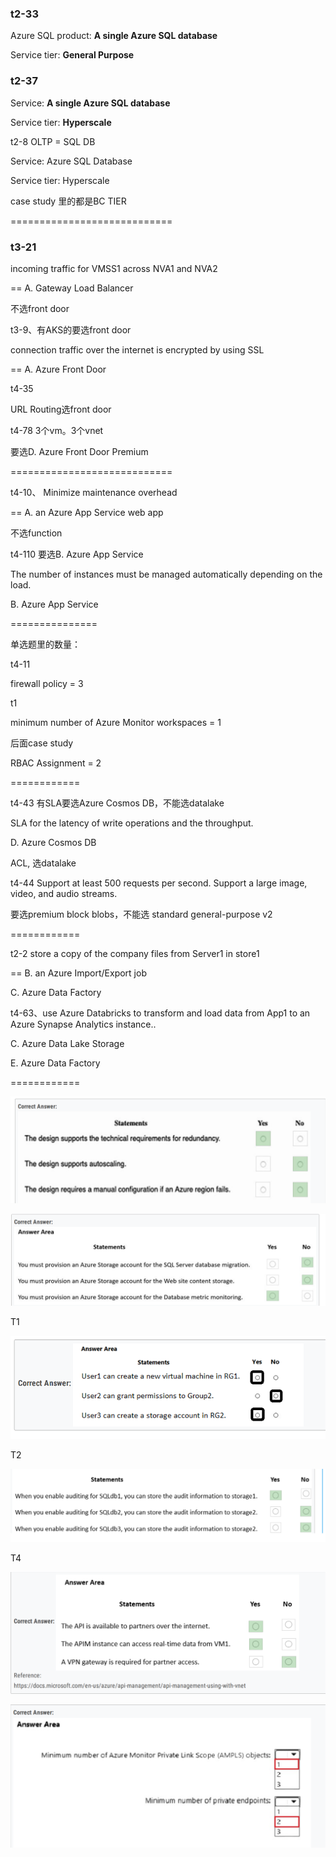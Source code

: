 ### t2-33

Azure SQL product: **A single Azure SQL database**

Service tier: **General Purpose**



### t2-37

Service: **A single Azure SQL database**

Service tier: **Hyperscale**



t2-8 OLTP = SQL DB

Service: Azure SQL Database

Service tier: Hyperscale



case study 里的都是BC TIER



============================



### t3-21

incoming traffic for VMSS1 across NVA1 and NVA2

== A. Gateway Load Balancer

不选front door



t3-9、有AKS的要选front door

connection traffic over the internet is encrypted by using SSL

== A. Azure Front Door



t4-35

URL Routing选front door



t4-78 3个vm。3个vnet

要选D. Azure Front Door Premium





============================



t4-10、 Minimize maintenance overhead

== A. an Azure App Service web app

不选function



t4-110 要选B. Azure App Service

The number of instances must be managed automatically depending on the load.

B. Azure App Service



===============

单选题里的数量：



t4-11

firewall policy = 3



t1

minimum number of Azure Monitor workspaces = 1



后面case study

RBAC Assignment = 2





============

t4-43 有SLA要选Azure Cosmos DB，不能选datalake

SLA for the latency of write operations and the throughput.

D. Azure Cosmos DB



ACL, 选datalake



t4-44 Support at least 500 requests per second. Support a large image, video, and audio streams.

要选premium block blobs，不能选 standard general-purpose v2





============

t2-2 store a copy of the company files from Server1 in store1

== B. an Azure Import/Export job

C. Azure Data Factory



t4-63、use Azure Databricks to transform and load data from App1 to an Azure Synapse Analytics instance.. 

C. Azure Data Lake Storage

E. Azure Data Factory

============

![image-20250715231522104](./易错.assets/image-20250715231522104.png)



![image-20250715230011248](./易错.assets/image-20250715230011248.png)



T1 

![image-20250715144622340](./易错.assets/image-20250715144622340.png)



T2

![image-20250715151628729](./易错.assets/image-20250715151628729.png)



T4

![image-20250715162649688](./易错.assets/image-20250715162649688.png)





![image-20250715222258917](./易错.assets/image-20250715222258917.png)






















